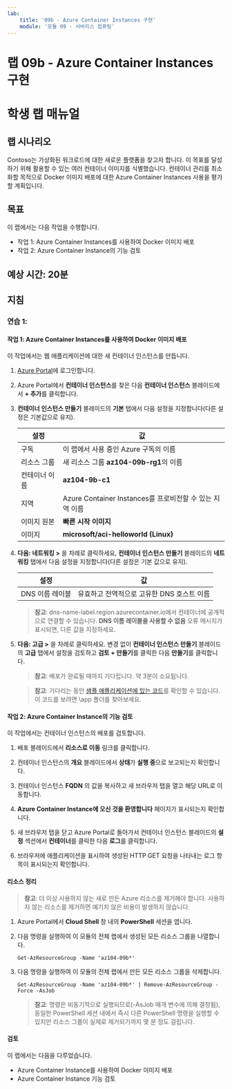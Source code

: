 ```yaml
---
lab:
    title: '09b - Azure Container Instances 구현'
    module: '모듈 09 - 서버리스 컴퓨팅'
---
```


# 랩 09b - Azure Container Instances 구현
# 학생 랩 매뉴얼

## 랩 시나리오

Contoso는 가상화된 워크로드에 대한 새로운 플랫폼을 찾고자 합니다. 이 목표를 달성하기 위해 활용할 수 있는 여러 컨테이너 이미지를 식별했습니다. 컨테이너 관리를 최소화할 목적으로 Docker 이미지 배포에 대한 Azure Container Instances 사용을 평가할 계획입니다. 

## 목표

이 랩에서는 다음 작업을 수행합니다.

+ 작업 1: Azure Container Instances를 사용하여 Docker 이미지 배포
+ 작업 2: Azure Container Instance의 기능 검토

## 예상 시간: 20분

## 지침

### 연습 1:

#### 작업 1: Azure Container Instances를 사용하여 Docker 이미지 배포

이 작업에서는 웹 애플리케이션에 대한 새 컨테이너 인스턴스를 만듭니다. 

1. [Azure Portal](https://portal.azure.com)에 로그인합니다.

1. Azure Portal에서 **컨테이너 인스턴스**를 찾은 다음 **컨테이너 인스턴스** 블레이드에서 **+ 추가**를 클릭합니다. 

1. **컨테이너 인스턴스 만들기** 블레이드의 **기본** 탭에서 다음 설정을 지정합니다(다른 설정은 기본값으로 유지).

    | 설정 | 값 |
    | ---- | ---- |
    | 구독 | 이 랩에서 사용 중인 Azure 구독의 이름 |
    | 리소스 그룹 | 새 리소스 그룹 **az104-09b-rg1**의 이름 |
    | 컨테이너 이름 | **az104-9b-c1** |
    | 지역 | Azure Container Instances를 프로비전할 수 있는 지역 이름 |
    | 이미지 원본 | **빠른 시작 이미지** |
    | 이미지 | **microsoft/aci-helloworld (Linux)** |

1. **다음: 네트워킹 >** 을 차례로 클릭하세요, **컨테이너 인스턴스 만들기** 블레이드의 **네트워킹** 탭에서 다음 설정을 지정합니다(다른 설정은 기본 값으로 유지).

    | 설정 | 값 |
    | --- | --- |
    | DNS 이름 레이블 | 유효하고 전역적으로 고유한 DNS 호스트 이름 |
	
    >**참고**: dns-name-label.region.azurecontainer.io에서 컨테이너에 공개적으로 연결할 수 있습니다. **DNS 이름 레이블을 사용할 수 없음** 오류 메시지가 표시되면, 다른 값을 지정하세요.

1. **다음: 고급 >** 을 차례로 클릭하세요. 변경 없이 **컨테이너 인스턴스 만들기** 블레이드의 **고급** 탭에서 설정을 검토하고 **검토 + 만들기**를 클릭한 다음 **만들기**를 클릭합니다. 

    >**참고**: 배포가 완료될 때까지 기다립니다. 약 3분이 소요됩니다.

    >**참고**: 기다리는 동안 [샘플 애플리케이션에 있는 코드](https://github.com/Azure-Samples/aci-helloworld)를 확인할 수 있습니다. 이 코드를 보려면 \app 폴더를 찾아보세요. 

#### 작업 2: Azure Container Instance의 기능 검토

이 작업에서는 컨테이너 인스턴스의 배포를 검토합니다.

1. 배포 블레이드에서 **리소스로 이동** 링크를 클릭합니다.

1. 컨테이너 인스턴스의 **개요** 블레이드에서 **상태**가 **실행 중**으로 보고되는지 확인합니다. 

1. 컨테이너 인스턴스 **FQDN** 의 값을 복사하고 새 브라우저 탭을 열고 해당 URL로 이동합니다.

1. **Azure Container Instance에 오신 것을 환영합니다** 페이지가 표시되는지 확인합니다.

1. 새 브라우저 탭을 닫고 Azure Portal로 돌아가서 컨테이너 인스턴스 블레이드의 **설정** 섹션에서 **컨테이너**를 클릭한 다음 **로그**를 클릭합니다. 

1. 브라우저에 애플리케이션을 표시하여 생성된 HTTP GET 요청을 나타내는 로그 항목이 표시되는지 확인합니다.

#### 리소스 정리

   >**참고**: 더 이상 사용하지 않는 새로 만든 Azure 리소스를 제거해야 합니다. 사용하지 않는 리소스를 제거하면 예기치 않은 비용이 발생하지 않습니다.

1. Azure Portal에서 **Cloud Shell** 창 내의 **PowerShell** 세션을 엽니다.

1. 다음 명령을 실행하여 이 모듈의 전체 랩에서 생성된 모든 리소스 그룹을 나열합니다.

   ```pwsh
   Get-AzResourceGroup -Name 'az104-09b*'
   ```

1. 다음 명령을 실행하여 이 모듈의 전체 랩에서 만든 모든 리소스 그룹을 삭제합니다.

   ```pwsh
   Get-AzResourceGroup -Name 'az104-09b*' | Remove-AzResourceGroup -Force -AsJob
   ```

    >**참고**: 명령은 비동기적으로 실행되므로(-AsJob 매개 변수에 의해 결정됨), 동일한 PowerShell 세션 내에서 즉시 다른 PowerShell 명령을 실행할 수 있지만 리소스 그룹이 실제로 제거되기까지 몇 분 정도 걸립니다.

#### 검토

이 랩에서는 다음을 다루었습니다.

- Azure Container Instance를 사용하여 Docker 이미지 배포
- Azure Container Instance 기능 검토

